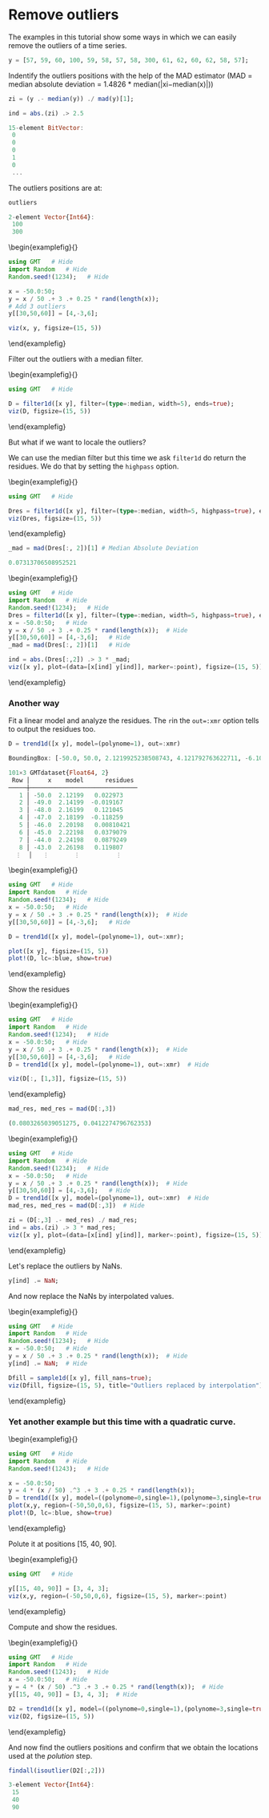 # Remove outliers

The examples in this tutorial show some ways in which we can easily remove the outliers
of a time series.

```julia
y = [57, 59, 60, 100, 59, 58, 57, 58, 300, 61, 62, 60, 62, 58, 57];
```

Indentify the outliers positions with the help of the MAD estimator (MAD = median absolute deviation = 1.4826 * median(|xi−median(x)|))

```julia
zi = (y .- median(y)) ./ mad(y)[1];

ind = abs.(zi) .> 2.5

15-element BitVector:
 0
 0
 0
 1
 0
 ...
```

The outliers positions are at:

```julia
outliers

2-element Vector{Int64}:
 100
 300
```


\begin{examplefig}{}
```julia
using GMT   # Hide
import Random   # Hide
Random.seed!(1234);   # Hide

x = -50.0:50;
y = x / 50 .+ 3 .+ 0.25 * rand(length(x));
# Add 3 outliers
y[[30,50,60]] = [4,-3,6];

viz(x, y, figsize=(15, 5))
```
\end{examplefig}


Filter out the outliers with a median filter.

\begin{examplefig}{}
```julia
using GMT   # Hide

D = filter1d([x y], filter=(type=:median, width=5), ends=true);
viz(D, figsize=(15, 5))
```
\end{examplefig}


But what if we want to locale the outliers?

We can use the median filter but this time we ask `filter1d` do return the residues. We do that by setting the `highpass` option.

\begin{examplefig}{}
```julia
using GMT   # Hide

Dres = filter1d([x y], filter=(type=:median, width=5, highpass=true), ends=true);
viz(Dres, figsize=(15, 5))
```
\end{examplefig}

```julia
_mad = mad(Dres[:, 2])[1] # Median Absolute Deviation

0.07313706508952521
```



\begin{examplefig}{}
```julia
using GMT   # Hide
import Random   # Hide
Random.seed!(1234);   # Hide
Dres = filter1d([x y], filter=(type=:median, width=5, highpass=true), ends=true);   # Hide
x = -50.0:50;   # Hide
y = x / 50 .+ 3 .+ 0.25 * rand(length(x));  # Hide
y[[30,50,60]] = [4,-3,6];   # Hide
_mad = mad(Dres[:, 2])[1]   # Hide

ind = abs.(Dres[:,2]) .> 3 * _mad;
viz([x y], plot=(data=[x[ind] y[ind]], marker=:point), figsize=(15, 5))
```
\end{examplefig}

### Another way

Fit a linear model and analyze the residues. The `r`in the `out=:xmr` option tells to output the residues too.

```julia
D = trend1d([x y], model=(polynome=1), out=:xmr)

BoundingBox: [-50.0, 50.0, 2.1219925238508743, 4.121792763622711, -6.101894641339074, 2.698125334683742]

101×3 GMTdataset{Float64, 2}
 Row │     x    model      residues
─────┼──────────────────────────────
   1 │ -50.0  2.12199   0.022973
   2 │ -49.0  2.14199  -0.019167
   3 │ -48.0  2.16199   0.121045
   4 │ -47.0  2.18199  -0.118259
   5 │ -46.0  2.20198   0.00810421
   6 │ -45.0  2.22198   0.0379079
   7 │ -44.0  2.24198   0.0879249
   8 │ -43.0  2.26198   0.119807
  ⋮  │   ⋮       ⋮          ⋮
```


\begin{examplefig}{}
```julia
using GMT   # Hide
import Random   # Hide
Random.seed!(1234);   # Hide
x = -50.0:50;   # Hide
y = x / 50 .+ 3 .+ 0.25 * rand(length(x));  # Hide
y[[30,50,60]] = [4,-3,6];   # Hide

D = trend1d([x y], model=(polynome=1), out=:xmr);

plot([x y], figsize=(15, 5))
plot!(D, lc=:blue, show=true)
```
\end{examplefig}


Show the residues


\begin{examplefig}{}
```julia
using GMT   # Hide
import Random   # Hide
Random.seed!(1234);   # Hide
x = -50.0:50;   # Hide
y = x / 50 .+ 3 .+ 0.25 * rand(length(x));  # Hide
y[[30,50,60]] = [4,-3,6];   # Hide
D = trend1d([x y], model=(polynome=1), out=:xmr)  # Hide

viz(D[:, [1,3]], figsize=(15, 5))
```
\end{examplefig}


```julia
mad_res, med_res = mad(D[:,3])

(0.0803265039051275, 0.0412274796762353)
```


\begin{examplefig}{}
```julia
using GMT   # Hide
import Random   # Hide
Random.seed!(1234);   # Hide
x = -50.0:50;   # Hide
y = x / 50 .+ 3 .+ 0.25 * rand(length(x));  # Hide
y[[30,50,60]] = [4,-3,6];   # Hide
D = trend1d([x y], model=(polynome=1), out=:xmr)  # Hide
mad_res, med_res = mad(D[:,3])  # Hide

zi = (D[:,3] .- med_res) ./ mad_res;
ind = abs.(zi) .> 3 * mad_res;
viz([x y], plot=(data=[x[ind] y[ind]], marker=:point), figsize=(15, 5))
```
\end{examplefig}

Let's replace the outliers by NaNs.

```julia
y[ind] .= NaN;
```

And now replace the NaNs by interpolated values.

\begin{examplefig}{}
```julia
using GMT   # Hide
import Random   # Hide
Random.seed!(1234);   # Hide
x = -50.0:50;   # Hide
y = x / 50 .+ 3 .+ 0.25 * rand(length(x));  # Hide
y[ind] .= NaN;  # Hide

Dfill = sample1d([x y], fill_nans=true);
viz(Dfill, figsize=(15, 5), title="Outliers replaced by interpolation")
```
\end{examplefig}

### Yet another example but this time with a quadratic curve.

\begin{examplefig}{}
```julia
using GMT   # Hide
import Random   # Hide
Random.seed!(1243);   # Hide

x = -50.0:50;
y = 4 * (x / 50) .^3 .+ 3 .+ 0.25 * rand(length(x));
D = trend1d([x y], model=((polynome=0,single=1),(polynome=3,single=true)), out=:xm);
plot(x,y, region=(-50,50,0,6), figsize=(15, 5), marker=:point)
plot!(D, lc=:blue, show=true)
```
\end{examplefig}

Polute it at positions [15, 40, 90].

\begin{examplefig}{}
```julia
using GMT   # Hide

y[[15, 40, 90]] = [3, 4, 3];
viz(x,y, region=(-50,50,0,6), figsize=(15, 5), marker=:point)
```
\end{examplefig}

Compute and show the residues.

\begin{examplefig}{}
```julia
using GMT   # Hide
import Random   # Hide
Random.seed!(1243);   # Hide
x = -50.0:50;   # Hide
y = 4 * (x / 50) .^3 .+ 3 .+ 0.25 * rand(length(x));  # Hide
y[[15, 40, 90]] = [3, 4, 3];  # Hide

D2 = trend1d([x y], model=((polynome=0,single=1),(polynome=3,single=true)), out=:xr);
viz(D2, figsize=(15, 5))
```
\end{examplefig}

And now find the outliers positions and confirm that we obtain the locations used at the _polution_ step.

```julia
findall(isoutlier(D2[:,2]))

3-element Vector{Int64}:
 15
 40
 90
```
